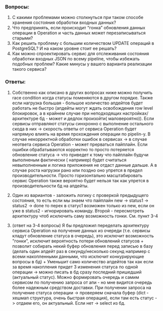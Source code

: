 ### Вопросы:

1. С какими проблемами можно столкнуться при таком способе хранения состояния обработки входных данных?
2. Что предпринять, если происходит “гонка” обновления данных операции в Operation и часть данных может перезаписываться
   старыми?
3. Как решить проблему с большим количеством UPDATE операций в PostgreSQL? И на каком уровне стоит ее решать?
4. Как можно спроектировать сервис для отслеживания состояния обработки входных JSON по всему pipeline, чтобы избежать
   подобных проблем? Какие минусы у вашего варианта реализации такого сервиса?

### Ответы:

1. Собственно как описано в других вопросах ниже можно получить race condition когда статусы поменяются в другом
   порядке. Также если нагрузка большая - большое количество апдейтов будет работать не быстро (апдейты могут ждать
   освобождения row level блокировок, а в крайнем случае при неподходящих настройках/архитектуре бд - может и дедлок
   произойти(
   маловероятно)). Если сервисы отправляют статусы синхронно с выполнение остального скода в них -> скорость ответы от
   сервиса Operation будет напрямую влиять на время прохождения операции по pipelin-у. В случае некорректной обработки
   ошибок в сервисах -> в случае неответа сервиса Operation - может прерваться пайплайн. Если ошибки обрабатываются
   корректно то просто потеряется обновление статуса -> что приведет к тому что пайплайн будучи выполненым фактически (
   например) будет считаться невыполненным и логика приложения не отдаст данные дальше. А в случае роста нагрузки рано
   или поздно оно упрется в предел производительности. Просто горизонтально масштабировать сервис Operation также
   вероятно будет нельзя так как упрется в производительности бд на апдейты.

2. Один из вариантов - заложить логику с проверкой предыдущего состояния, то есть если мы знаем что пайплайн new ->
   status1 -> status2 -> done то перех в статус1 возможен только из new, если он уже в status2 - игнорировать команду.
   Второй - пересмотреть архитектуру чтоб исключить саму возможность гонки. См. пункт 3-4

3. (ответ на 3-4 вопросы) Я бы предложил переделать архитектуру сервиса Operation на получение данных из очереди (т.е. сервисы кладут
   обновление статуса в очередь), это исключит возможность "гонки", исключит вероятность потери обновлений статусов +
   позволит собирать некий буфер обновления перед записью в базу (делать один апдейт раз в секунду/несколько секунд
   например с всеми накопленными данными, что исключит конкурирующие вопросы в бд) + Уменьшит само количество апдейтов
   так как если за время накопления придет 3 изменения статуса по одной операции -> можно писать в бд сразу последний
   пришедший (актуальный статус). Можно формировать очередь и самим сервисом по получению запроса от апи - но мне
   видится очередь более надежным средством доставки. При получении запроса на получение статуса операции -> проверяем
   сначала буфер (dict - хешмап структура, очень быстрая операция), если там есть статус -> отдаем его, он актуальный.
   Если нет -> select из бд.
